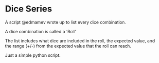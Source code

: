 # Dice Series
A script @edmamev wrote up to list every dice combination.

A dice combination is called a 'Roll'

The list includes what dice are included in the roll, the expected value, and the range (+/-) from the expected value that the roll can reach.

Just a simple python script.